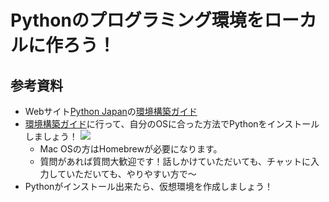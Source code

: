 # Pythonのプログラミング環境をローカルに作ろう！

## 参考資料

- Webサイト[Python Japan](https://www.python.jp/)の[環境構築ガイド](https://www.python.jp/install/install.html)
- [環境構築ガイド](https://www.python.jp/install/install.html)に行って、自分のOSに合った方法でPythonをインストールしましょう！
![](https://i.gyazo.com/b38f89e29aed8a1155017f6152214f9d.png)
    - Mac OSの方はHomebrewが必要になります。
    - 質問があれば質問大歓迎です！話しかけていただいても、チャットに入力していただいても、やりやすい方で～
- Pythonがインストール出来たら、仮想環境を作成しましょう！